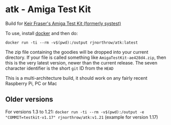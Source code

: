 # atk - Amiga Test Kit
Build for [Keir Fraser's Amiga Test Kit (formerly systest)](https://github.com/keirf/Amiga-Stuff)

To use, install [docker](https://docker.com/) and then do:

```
docker run -ti --rm -v$(pwd):/output rjnorthrow/atk:latest
```

The zip file containing the goodies will be dropped into your current directory. If your file is
called something like `AmigaTestKit-ae428d4.zip`, then this is the very latest version, newer than
the current release. The seven character identifier is the short `git` ID from the `HEAD`

This is a multi-architecture build, it should work on any fairly recent Raspberry Pi, PC or Mac

Older versions
--------------

For versions 1.3 to 1.21: `docker run -ti --rm -v$(pwd):/output -e "COMMIT=testkit-v1.17" rjnorthrow/atk:v1.21` (example for version 1.17)
